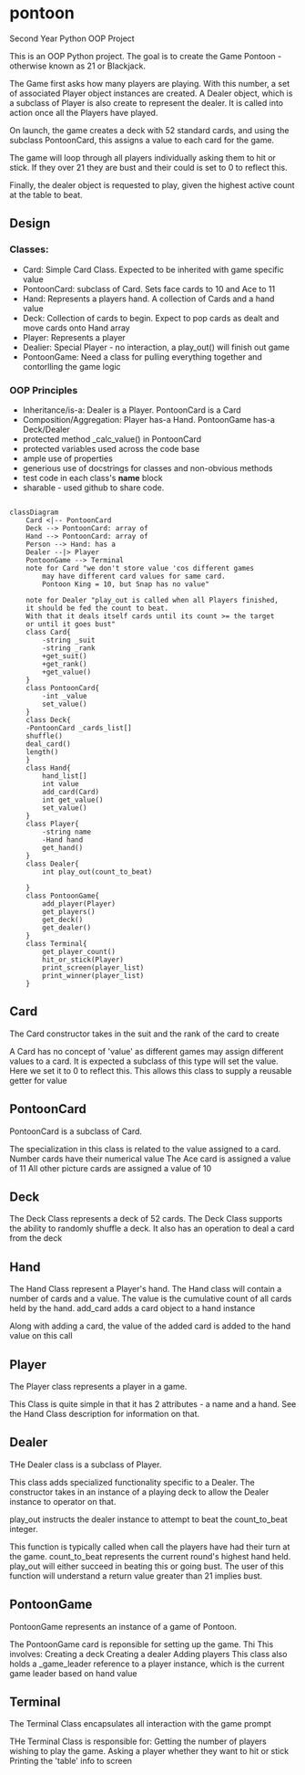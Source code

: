 # pontoon
Second Year Python OOP Project 

This is an OOP Python project. The goal is to create the Game Pontoon - otherwise known as 21 or Blackjack.

The Game first asks how many players are playing. With this number, a set of associated Player object instances are created.
A Dealer object, which is a subclass of Player is also create to represent the dealer. It is called into action once all the Players have played.

On launch, the game creates a deck with 52 standard cards, and using the subclass PontoonCard, this assigns a value to each card for the game.

The game will loop through all players individually asking them to hit or stick. If they over 21 they are bust and their could is set to 0 to reflect this.

Finally, the dealer object is requested to play, given the highest active count at the table to beat.

## Design
### Classes: 

* Card: Simple Card Class. Expected to be inherited with game specific value
* PontoonCard: subclass of Card. Sets face cards to 10 and Ace to 11
* Hand: Represents a players hand. A collection of Cards and a hand value
* Deck: Collection of cards to begin. Expect to pop cards as dealt and move cards onto Hand array
* Player: Represents a player
* Dealier: Special Player - no interaction, a play_out() will finish out game
* PontoonGame: Need a class for pulling everything together and contorlling the game logic

### OOP Principles

- Inheritance/is-a: Dealer is a Player. PontoonCard is a Card
- Composition/Aggregation: Player has-a Hand. PontoonGame has-a Deck/Dealer
- protected method _calc_value() in PontoonCard
- protected variables used across the code base
- ample use of properties
- generious use of docstrings for classes and non-obvious methods
- test code in each class's __name__ block
- sharable - used github to share code.

```mermaid

classDiagram
    Card <|-- PontoonCard
    Deck --> PontoonCard: array of
    Hand --> PontoonCard: array of
    Person --> Hand: has a
    Dealer --|> Player
    PontoonGame --> Terminal
    note for Card "we don't store value 'cos different games
        may have different card values for same card.
        Pontoon King = 10, but Snap has no value"
        
    note for Dealer "play_out is called when all Players finished,
    it should be fed the count to beat.
    With that it deals itself cards until its count >= the target
    or until it goes bust"    
    class Card{
        -string _suit
        -string _rank
        +get_suit()
        +get_rank()
        +get_value()
    }
    class PontoonCard{
        -int _value
        set_value()
    }
    class Deck{
    -PontoonCard _cards_list[]
    shuffle()
    deal_card()
    length()
    }
    class Hand{
        hand_list[]
        int value
        add_card(Card)
        int get_value()
        set_value()
    }
    class Player{
        -string name
        -Hand hand
        get_hand()
    }
    class Dealer{
        int play_out(count_to_beat)
        
    }
    class PontoonGame{
        add_player(Player)
        get_players()
        get_deck()
        get_dealer()
    }  
    class Terminal{
        get_player_count()
        hit_or_stick(Player)
        print_screen(player_list)
        print_winner(player_list)
    }
```

## Card

   The Card constructor takes in the suit and the rank of the card to create

   A Card has no concept of 'value' as different games may assign different values to a card.
   It is expected a subclass of this type will set the value. Here we set it to 0 to reflect this.
   This allows this class to supply a reusable getter for value

## PontoonCard

PontoonCard is a subclass of Card.

The specialization in this class is related to the value assigned to a card.
Number cards have their numerical value
The Ace card is assigned a value of 11
All other picture cards are assigned a value of 10


## Deck

The Deck Class represents a deck of 52 cards.
The Deck Class supports the ability to randomly shuffle a deck. It also has an operation to deal a card from the deck

## Hand

The Hand Class represent a Player's hand.
The Hand class will contain a number of cards and a value. The value is the cumulative count of all cards held by the hand.
add_card adds a card object to a hand instance

Along with adding a card, the value of the added card is added to the hand value on this call

## Player

The Player class represents a player in a game.

This Class is quite simple in that it has 2 attributes - a name and a hand.
See the Hand Class description for information on that.

## Dealer

THe Dealer class is a subclass of Player.

This class adds specialized functionality specific to a Dealer.
The constructor takes in an instance of a playing deck to allow the Dealer instance to operator on that.

play_out instructs the dealer instance to attempt to beat the count_to_beat integer.

This function is typically called when call the players have had their turn at the game.
count_to_beat represents the current round's highest hand held.
play_out will either succeed in beating this or going bust.
The user of this function will understand a return value greater than 21 implies bust.

## PontoonGame

PontoonGame represents an instance of a game of Pontoon.

The PontoonGame card is reponsible for setting up the game. Thi
This involves:
Creating a deck
Creating a dealer
Adding players
This class also holds a _game_leader reference to a player instance, which is the current game leader based on hand value

## Terminal


The Terminal Class encapsulates all interaction with the game prompt

THe Terminal Class is responsible for:
Getting the number of players wishing to play the game.
Asking a player whether they want to hit or stick
Printing the 'table' info to screen

